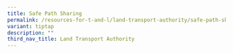 ```yaml
---
title: Safe Path Sharing
permalink: /resources-for-t-and-l/land-transport-authority/safe-path-sharing/
variant: tiptap
description: ""
third_nav_title: Land Transport Authority
---
```

